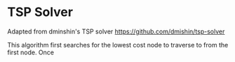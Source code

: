 # TSP Solver

Adapted from dminshin's TSP solver https://github.com/dmishin/tsp-solver

This algorithm first searches for the lowest cost node to traverse to from the first node. Once

